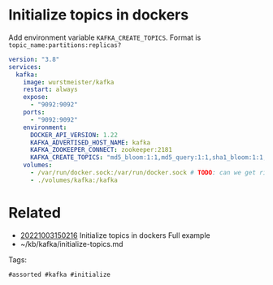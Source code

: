 # Initialize topics in dockers
Add environment variable `KAFKA_CREATE_TOPICS`.
Format is `topic_name:partitions:replicas?`
```yaml
version: "3.8"
services:
  kafka:
    image: wurstmeister/kafka
    restart: always
    expose:
      - "9092:9092"
    ports:
      - "9092:9092"
    environment:
      DOCKER_API_VERSION: 1.22
      KAFKA_ADVERTISED_HOST_NAME: kafka
      KAFKA_ZOOKEEPER_CONNECT: zookeeper:2181
      KAFKA_CREATE_TOPICS: "md5_bloom:1:1,md5_query:1:1,sha1_bloom:1:1,sha1_query:1:1,answer:1:1,ingest_raw:1:1,files_raw:1:1"
    volumes:
      - /var/run/docker.sock:/var/run/docker.sock # TODO: can we get rid of this?
      - ./volumes/kafka:/kafka
```

# Related

- [20221003150216](/zet/20221003150216/README.md) Initialize topics in dockers Full example
- ~/kb/kafka/initialize-topics.md

Tags:

    #assorted #kafka #initialize
